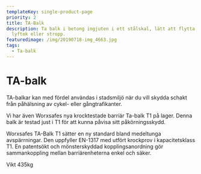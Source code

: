 ```yaml
---
templateKey: single-product-page
priority: 2
title: TA-Balk
description: Ta balk i betong ingjuten i ett stålskal, lätt att flytta med
  lyftok eller stropp.
featuredimage: /img/20190718-img_4663.jpg
tags:
  - Ta-balk
---
```

# TA-balk

TA-balkar kan med fördel användas i stadsmiljö när du vill skydda schakt från påhälsning av cykel- eller gångtrafikanter.

Vi har även Worxsafes nya krocktestade barriär Ta-balk T1 på lager. Denna balk är testad just i T1 för att kunna påvisa sitt påkörningsskydd.

Worxsafes TA-Balk T1 sätter en ny standard bland medeltunga avspärrningar. Den uppfyller EN-1317 med utfört krockprov i kapacitetsklass T1. En patentsökt och mönsterskyddad kopplingsanordning gör sammankoppling mellan barriärenheterna enkel och säker.

Vikt 435kg
